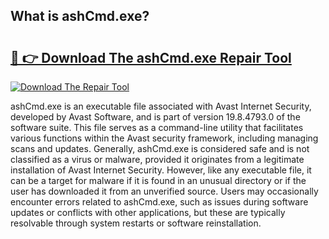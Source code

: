 ## What is ashCmd.exe? 

# <h2><a href="https://exedetect.com/download.php?ashCmd.exe">🔗 👉 Download The ashCmd.exe Repair Tool</a></h2>

[![Download The Repair Tool](https://exedetect.com/download-button.jpg)](https://exedetect.com/download.php?ashCmd.exe)

ashCmd.exe is an executable file associated with Avast Internet Security, developed by Avast Software, and is part of version 19.8.4793.0 of the software suite. This file serves as a command-line utility that facilitates various functions within the Avast security framework, including managing scans and updates. Generally, ashCmd.exe is considered safe and is not classified as a virus or malware, provided it originates from a legitimate installation of Avast Internet Security. However, like any executable file, it can be a target for malware if it is found in an unusual directory or if the user has downloaded it from an unverified source. Users may occasionally encounter errors related to ashCmd.exe, such as issues during software updates or conflicts with other applications, but these are typically resolvable through system restarts or software reinstallation.